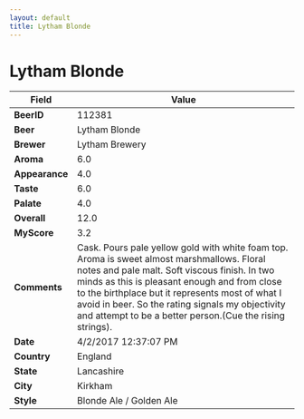 ```yaml
---
layout: default
title: Lytham Blonde
---
```


# Lytham Blonde

| Field         | Value     |
|---------------|-----------|
| **BeerID** | 112381 |
| **Beer** | Lytham Blonde |
| **Brewer** | Lytham Brewery |
| **Aroma** | 6.0 |
| **Appearance** | 4.0 |
| **Taste** | 6.0 |
| **Palate** | 4.0 |
| **Overall** | 12.0 |
| **MyScore** | 3.2 |
| **Comments** | Cask. Pours pale yellow gold with white foam top. Aroma is sweet almost marshmallows. Floral notes and pale malt. Soft viscous finish. In two minds as this is pleasant enough and from close to the birthplace but it represents most of what I avoid in beer. So the rating signals my objectivity and attempt to be a better person.&#40;Cue the rising strings&#41;. |
| **Date** | 4/2/2017 12:37:07 PM |
| **Country** | England |
| **State** | Lancashire |
| **City** | Kirkham |
| **Style** | Blonde Ale / Golden Ale |
